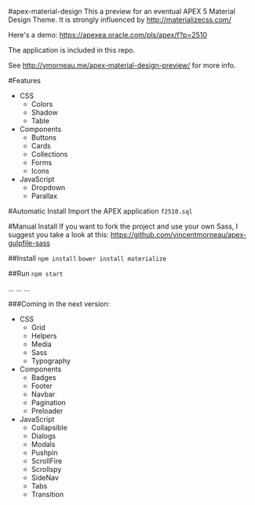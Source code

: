 #apex-material-design
This a preview for an eventual APEX 5 Material Design Theme. It is strongly influenced by http://materializecss.com/

Here's a demo: https://apexea.oracle.com/pls/apex/f?p=2510

The application is included in this repo.

See http://vmorneau.me/apex-material-design-preview/ for more info.

#Features
- CSS
	+ Colors
	+ Shadow
	+ Table
- Components
	+ Buttons
	+ Cards
	+ Collections
	+ Forms
	+ Icons
- JavaScript
	+ Dropdown
	+ Parallax

#Automatic Install
Import the APEX application ```f2510.sql```

#Manual Install
If you want to fork the project and use your own Sass, I suggest you take a look at this: https://github.com/vincentmorneau/apex-gulpfile-sass

##Install
```npm install```
```bower install materialize```

##Run
```npm start```

...
...
...

###Coming in the next version:
- CSS
	+ Grid
	+ Helpers
	+ Media
	+ Sass
	+ Typography
- Components
	+ Badges
	+ Footer
	+ Navbar
	+ Pagination
	+ Preloader
- JavaScript
	+ Collapsible
	+ Dialogs
	+ Modals
	+ Pushpin
	+ ScrollFire
	+ Scrollspy
	+ SideNav
	+ Tabs
	+ Transition
